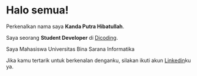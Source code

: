 
# Halo semua! 

Perkenalkan nama saya **Kanda Putra Hibatullah**.<br>

Saya seorang **Student Developer** di [Dicoding](https://www.dicoding.com/).<br>

Saya Mahasiswa Universitas Bina Sarana Informatika



Jika kamu tertarik untuk berkenalan denganku, silakan ikuti akun [Linkedin](www.linkedin.com/in/kanda-putra-hibatullah-96a032241)ku ya.

